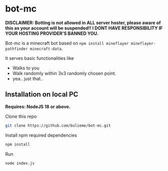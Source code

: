 # bot-mc
**DISCLAIMER: Botting is not allowed in ALL server hoster, please aware of this as your account will be suspended!!
I DONT HAVE RESPONSIBILITY IF YOUR HOSTING PROVIDER'S BANNED YOU.**

Bot-mc is a minecraft bot based on `npm install mineflayer mineflayer-pathfinder minecraft-data`.

It serves basic functionalities like 
 - Walks to you
 - Walk randomly within 3x3 randomly chosen point.
 - yea.. just that..

## Installation on local PC

**Requires: NodeJS 18 or above.**

Clone this repo
```sh
git clone https://github.com/bulieme/bot-mc.git
```

Install npm required dependencies
```sh
npm install
```

Run
```sh
node index.js
```
